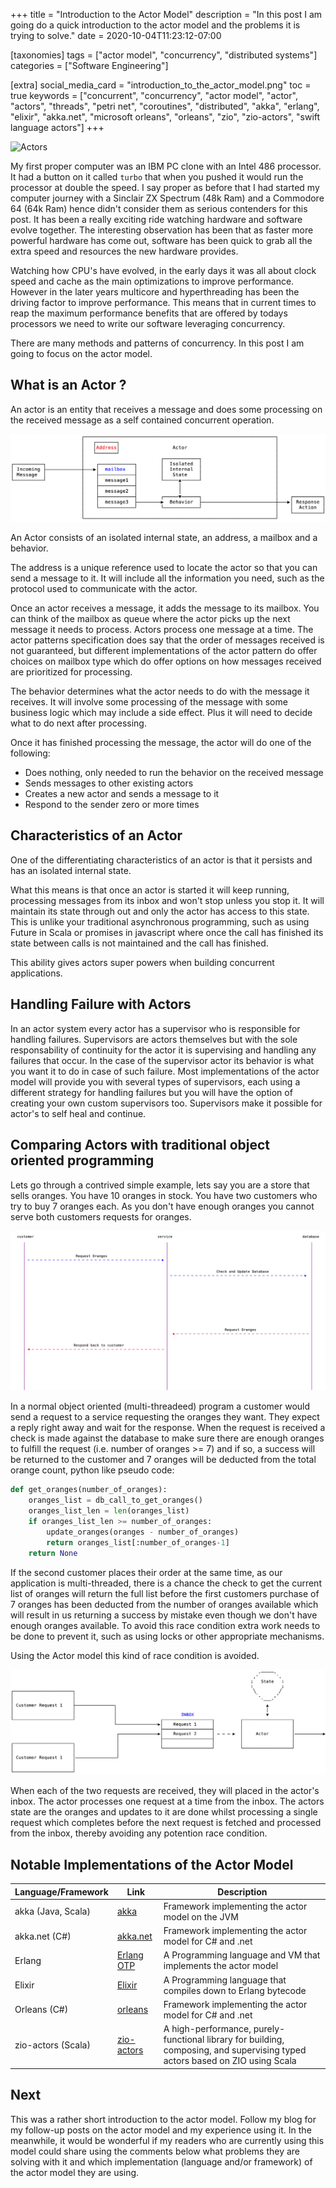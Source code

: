+++
title = "Introduction to the Actor Model"
description = "In this post I am going do a quick introduction to the actor model and the problems it is trying to solve."
date = 2020-10-04T11:23:12-07:00

[taxonomies]
tags = ["actor model", "concurrency", "distributed systems"]
categories = ["Software Engineering"]

[extra]
social_media_card = "introduction_to_the_actor_model.png"
toc = true
keywords = ["concurrent", "concurrency", "actor model", "actor", "actors", "threads", "petri net", "coroutines", "distributed", "akka", "erlang", "elixir", "akka.net", "microsoft orleans", "orleans", "zio", "zio-actors", "swift language actors"]
+++

![Actors](introduction_to_the_actor_model.png)

My first proper computer was an IBM PC clone with an Intel 486 processor. It had a button on it called `turbo` that when you pushed it would run the processor at double the speed. I say proper as before that I had started my computer journey with a Sinclair ZX Spectrum (48k Ram) and a Commodore 64 (64k Ram) hence didn't consider them as serious contenders for this post. It has been a really exciting ride watching hardware and software evolve together. The interesting observation has been that as faster more powerful hardware has come out, software has been quick to grab all the extra speed and resources the new hardware provides.

Watching how CPU's have evolved, in the early days it was all about clock speed and cache as the main optimizations to improve performance. However in the later years multicore and hyperthreading has been the driving factor to improve performance. This means that in current times to reap the maximum performance benefits that are offered by todays processors we need to write our software leveraging concurrency.

There are many methods and patterns of concurrency. In this post I am going to focus on the actor model.

## What is an Actor ? ##

An actor is an entity that receives a message and does some processing on the received message as a self contained concurrent operation.

![Actor](actor.png)

An Actor consists of an isolated internal state, an address, a mailbox and a behavior. 

The address is a unique reference used to locate the actor so that you can send a message to it. It will include all the information you need, such as the protocol used to communicate with the actor.

Once an actor receives a message, it adds the message to its mailbox. You can think of the mailbox as queue where the actor picks up the next message it needs to process. Actors process one message at a time. The actor patterns specification does say that the order of messages received is not guaranteed, but different implementations of the actor pattern do offer choices on mailbox type which do offer options on how messages received are prioritized for processing.

The behavior determines what the actor needs to do with the message it receives. It will involve some processing of the message with some business logic which may include a side effect. Plus it will need to decide what to do next after processing.

Once it has finished processing the message, the actor will do one of the following:

- Does nothing, only needed to run the behavior on the received message
- Sends messages to other existing actors
- Creates a new actor and sends a message to it
- Respond to the sender zero or more times

## Characteristics of an Actor ##

One of the differentiating characteristics of an actor is that it persists and has an isolated internal state. 

What this means is that once an actor is started it will keep running, processing messages from its inbox and won't stop unless you stop it. It will maintain its state through out and only the actor has access to this state. This is unlike your traditional asynchronous programming, such as using Future in Scala or promises in javascript where once the call has finished its state between calls is not maintained and the call has finished.

This ability gives actors super powers when building concurrent applications.

## Handling Failure with Actors ##

In an actor system every actor has a supervisor who is responsible for handling failures. Supervisors are actors themselves but with the sole responsability of continuity for the actor it is supervising and handling any failures that occur. In the case of the supervisor actor its behavior is what you want it to do in case of such failure. Most implementations of the actor model will provide you with several types of supervisors, each using a different strategy for handling failures but you will have the option of creating your own custom supervisors too. Supervisors make it possible for actor's to self heal and continue. 

## Comparing Actors with traditional object oriented programming ##

Lets go through a contrived simple example, lets say you are a store that sells oranges. You have 10 oranges in stock. You have two customers who try to buy 7 oranges each. As you don't have enough oranges you cannot serve both customers requests for oranges.

![Object Oriented Programming Flow Example](oop_oranges_example.png)

In a normal object oriented (multi-threadeed) program a customer would send a request to a service requesting the oranges they want. They expect a reply right away and wait for the response. When the request is received a check is made against the database to make sure there are enough oranges to fulfill the request (i.e. number of oranges >= 7) and if so, a success will be returned to the customer and 7 oranges will be deducted from the total orange count, python like pseudo code:

```python
def get_oranges(number_of_oranges):
    oranges_list = db_call_to_get_oranges()
    oranges_list_len = len(oranges_list)
    if oranges_list_len >= number_of_oranges:
        update_oranges(oranges - number_of_oranges)
        return oranges_list[:number_of_oranges-1]
    return None
```

If the second customer places their order at the same time, as our application is multi-threaded, there is a chance the check to get the current list of oranges will return the full list before the first customers purchase of 7 oranges has been deducted from the number of oranges available which will result in us returning a success by mistake even though we don't have enough oranges available. To avoid this race condition extra work needs to be done to prevent it, such as using locks or other appropriate mechanisms.

Using the Actor model this kind of race condition is avoided.

![Actor Programming Flow Example](actor_oranges_example.png)

When each of the two requests are received, they will placed in the actor's inbox. The actor processes one request at a time from the inbox. The actors state are the oranges and updates to it are done whilst processing a single request which completes before the next request is fetched and processed from the inbox, thereby avoiding any potention race condition.

## Notable Implementations of the Actor Model ##

| Language/Framework | Link | Description |
| ------------------ | ---- | ----------- |
| akka (Java, Scala) | [akka](https://akka.io) | Framework implementing the actor model on the JVM |
| akka.net (C#) | [akka.net](https://getakka.net/index.html) | Framework implementing the actor model for C# and .net |
| Erlang | [Erlang OTP](https://www.erlang.org) | A Programming language and VM that implements the actor model |
| Elixir | [Elixir](https://elixir-lang.org) | A Programming language that compiles down to Erlang bytecode |
| Orleans (C#) | [orleans](https://dotnet.github.io/orleans/) | Framework implementing the actor model for C# and .net |
| zio-actors (Scala) | [zio-actors](https://zio.github.io/zio-actors/) | A high-performance, purely-functional library for building, composing, and supervising typed actors based on ZIO using Scala |

## Next ##

This was a rather short introduction to the actor model. Follow my blog for my follow-up posts on the actor model and my experience using it. In the meanwhile, it would be wonderful if my readers who are currently using this model could share using the comments below what problems they are solving with it and which implementation (language and/or framework) of the actor model they are using.

